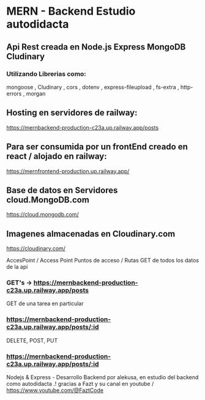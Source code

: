 # MERN - Backend Estudio autodidacta

## Api Rest creada en Node.js Express MongoDB Cludinary

### Utilizando Librerias como:

mongoose , Cludinary , cors , dotenv , express-fileupload , fs-extra , http-errors , morgan

## Hosting en servidores de railway:

https://mernbackend-production-c23a.up.railway.app/posts

## Para ser consumida por un frontEnd creado en react / alojado en railway:

https://mernfrontend-production.up.railway.app/

## Base de datos en Servidores cloud.MongoDB.com

https://cloud.mongodb.com/

## Imagenes almacenadas en Cloudinary.com

https://cloudinary.com/

AccesPoint / Access Point
Puntos de acceso / Rutas
GET de todos los datos de la api

### GET's -> https://mernbackend-production-c23a.up.railway.app/posts

GET de una tarea en particular

### https://mernbackend-production-c23a.up.railway.app/posts/:id

DELETE, POST, PUT

### https://mernbackend-production-c23a.up.railway.app/posts/:id

Nodejs & Express - Desarrollo Backend por alekusa,
en estudio del backend como autodidacta .!
gracias a Fazt y su canal en youtube /
https://www.youtube.com/@FaztCode
